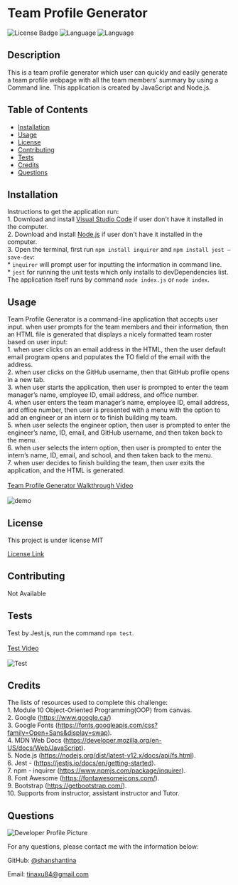   # Team Profile Generator 

  
  ![License Badge](https://img.shields.io/badge/License-MIT-brightgreen.svg) ![Language](https://img.shields.io/github/languages/count/shanshantina/team-profile-generator?style=plastic&logo=appveyor&color=important&color=ff69b4) ![Language](https://img.shields.io/github/languages/top/shanshantina/team-profile-generator?style=flat&logo=appveyor&color=blueviolet)
  

  ## Description
  This is a team profile generator which user can quickly and easily generate a team profile webpage with all the team members’ summary by using a Command line. This application is created by JavaScript and Node.js.

  ## Table of Contents
  * [Installation](#installation)
  * [Usage](#usage)
  * [License](#license)
  * [Contributing](#contributing)
  * [Tests](#tests)
  * [Credits](#credits)
  * [Questions](#questions)

  ## Installation
  Instructions to get the application run: <br/>1. Download and install [Visual Studio Code](https://code.visualstudio.com/Download) if user don't have it installed in the computer. <br/> 2. Download and install [Node.js](https://nodejs.org/en/) if user don't have it installed in the computer. <br/> 3. Open the terminal, first run `npm install inquirer` and `npm install jest –save-dev`: <br/> * `inquirer` will prompt user for inputting the information in command line. <br/> * `jest` for running the unit tests which only installs to devDependencies list. <br/> The application itself runs by command `node index.js` or `node index`.

  ## Usage
  Team Profile Generator is a command-line application that accepts user input. when user prompts for the team members and their information, then an HTML file is generated that displays a nicely formatted team roster based on user input: <br/>1. when user clicks on an email address in the HTML, then the user default email program opens and populates the TO field of the email with the address. <br/>2. when user clicks on the GitHub username, then that GitHub profile opens in a new tab. <br/>3. when user starts the application, then user is prompted to enter the team manager’s name, employee ID, email address, and office number. <br/>4. when user enters the team manager’s name, employee ID, email address, and office number, then user is presented with a menu with the option to add an engineer or an intern or to finish building my team. <br/>5. when user selects the engineer option, then user is prompted to enter the engineer’s name, ID, email, and GitHub username, and then taken back to the menu. <br/>6. when user selects the intern option, then user is prompted to enter the intern’s name, ID, email, and school, and then taken back to the menu. <br/>7. when user decides to finish building the team, then user exits the application, and the HTML is generated. <br/><br/>[Team Profile Generator Walkthrough Video](https://drive.google.com/file/d/1REMMBaRB-nIPTTmSH_oepXzlL2qfj3eB/view) <br/><br/>![demo](./assets/image/team-profile.gif)

  ## License
  
  This project is under license MIT
  
  [License Link](https://choosealicense.com/licenses/)

  ## Contributing
  Not Available 

  ## Tests
  Test by Jest.js, run the command `npm test`. <br/><br/>[Test Video](https://drive.google.com/file/d/1chMGsRwWuIzNpwuIPEWYCfi_8z9Z3yxM/view) <br/><br/>![Test](./assets/image/test-gif.gif)

  ## Credits
  The lists of resources used to complete this challenge: <br/> 1. Module 10 Object-Oriented Programming(OOP) from canvas. <br/> 2. Google (https://www.google.ca/) <br/> 3. Google Fonts (https://fonts.googleapis.com/css?family=Open+Sans&display=swap). <br/> 4. MDN Web Docs (https://developer.mozilla.org/en-US/docs/Web/JavaScript).<br/> 5. Node.js (https://nodejs.org/dist/latest-v12.x/docs/api/fs.html). <br/> 6.  Jest - (https://jestjs.io/docs/en/getting-started). <br/> 7. npm - inquirer (https://www.npmjs.com/package/inquirer). <br/> 8. Font Awesome (https://fontawesomeicons.com/).  <br/>9. Bootstrap (https://getbootstrap.com/). <br/> 10. Supports from instructor, assistant instructor and Tutor.

  ## Questions
  ![Developer Profile Picture](https://avatars.githubusercontent.com/u/77250536?v=4)

  For any questions, please contact me with the information below:

  GitHub: [@shanshantina](https://github.com/shanshantina)

  
  Email: tinaxu84@gmail.com
